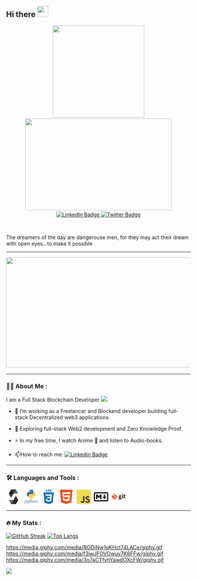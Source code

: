 ## Hi there <img src="https://media.giphy.com/media/hvRJCLFzcasrR4ia7z/giphy.gif" width="30px" height="30px"/>


<div id="header" align="center">
  <img src="https://media.giphy.com/media/RODiNw1qKHct74LACe/giphy.gif" width="250" height="250"/>
  <img src="https://media.giphy.com/media/f3iwJFOVOwuy7K6FFw/giphy.gif" width="400" height="250"/>
</div>

<div id="badges" align="center">
  <a href="https://www.linkedin.com/in/godand/">
  <img src="https://img.shields.io/badge/LinkedIn-blue?style=for-the-badge&logo=linkedin&logoColor=white" alt="LinkedIn Badge"/>
  </a>
  <a href="https://twitter.com/Godand_">
  <img src="https://img.shields.io/badge/Twitter-blue?style=for-the-badge&logo=twitter&logoColor=white" alt="Twitter Badge"/>
  </a>
</div>

<img src="https://komarev.com/ghpvc/?username=your-github-username&style=for-the-badge&color=blueviolet" alt=""/><p>The dreamers of the day are dangerouse men, for they may act their dream with open eyes...to make it possible</p>
<hr>
<div align="center">
  <img src="https://media.giphy.com/media/dWesBcTLavkZuG35MI/giphy.gif" width="600" height="300"/>
</div>
<hr>

### :man_technologist: About Me :
I am a Full Stack Blockchain Developer <img src="https://media.giphy.com/media/WUlplcMpOCEmTGBtBW/giphy.gif" width="30">.

- :telescope: I’m working as a Freelancer and Blockend developer building full-stack Decentralized web3 applications.

- :seedling: Exploring full-stack Web2 development and Zero Knowledge Proof.

- :zap: In my free time, I watch Anime 🤤 and listen to Audio-books.

- :mailbox:How to reach me: [![Linkedin Badge](https://img.shields.io/badge/-Godand-blue?style=flat&logo=Linkedin&logoColor=white)](https://www.linkedin.com/in/godand)
<hr>

### :hammer_and_wrench: Languages and Tools :
<div>
  <img src="https://github.com/devicons/devicon/blob/master/icons/solidity/solidity-original.svg" title="Solidity" alt="Solidity" width="40" height="40"/>&nbsp;
   <img src="https://github.com/devicons/devicon/blob/master/icons/python/python-original-wordmark.svg" title="Python" alt="Python" width="40" height="40"/>&nbsp;
  <img src="https://github.com/devicons/devicon/blob/master/icons/css3/css3-plain-wordmark.svg"  title="CSS3" alt="CSS" width="40" height="40"/>&nbsp;
  <img src="https://github.com/devicons/devicon/blob/master/icons/html5/html5-original.svg" title="HTML5" alt="HTML" width="40" height="40"/>&nbsp;
  <img src="https://github.com/devicons/devicon/blob/master/icons/javascript/javascript-original.svg" title="JavaScript" alt="JavaScript" width="40" height="40"/>&nbsp;
  <img src="https://github.com/devicons/devicon/blob/master/icons/markdown/markdown-original.svg" title="Mark Down" alt="Markdown" width="40" height="40"/>&nbsp;
  <img src="https://github.com/devicons/devicon/blob/master/icons/git/git-original-wordmark.svg" title="Git" **alt="Git" width="40" height="40"/>
</div>
<hr>

### :fire: My Stats :
[![GitHub Streak](http://github-readme-streak-stats.herokuapp.com?user=Godhanded&theme=highcontrast&background=000000)](https://git.io/streak-stats)
[![Top Langs](https://github-readme-stats.vercel.app/api/top-langs/?username=Godhanded&layout=compact&theme=vision-friendly-dark)](https://github.com/anuraghazra/github-readme-stats)

<!--
**Godhanded/Godhanded** is a ✨ _special_ ✨ repository because its `README.md` (this file) appears on your GitHub profile.

Here are some ideas to get you started:

- 🔭 I’m currently working on ...
- 🌱 I’m currently learning ...
- 👯 I’m looking to collaborate on ...
- 🤔 I’m looking for help with ...
- 💬 Ask me about ...
- 📫 How to reach me: ...
- 😄 Pronouns: ...
- ⚡ Fun fact: ...
-->
https://media.giphy.com/media/RODiNw1qKHct74LACe/giphy.gif
https://media.giphy.com/media/f3iwJFOVOwuy7K6FFw/giphy.gif
https://media.giphy.com/media/3o7aCTfyhYawdOXcFW/giphy.gif

![](https://hit.yhype.me/github/profile?user_id=101066095)
